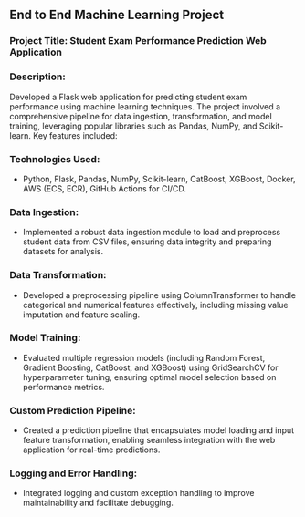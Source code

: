 ## End to End Machine Learning Project


### Project Title: Student Exam Performance Prediction Web Application

### Description: 
Developed a Flask web application for predicting student exam performance using machine learning techniques. The project involved a comprehensive pipeline for data ingestion, transformation, and model training, leveraging popular libraries such as Pandas, NumPy, and Scikit-learn. Key features included:
### Technologies Used: 
  - Python, Flask, Pandas, NumPy, Scikit-learn, CatBoost, XGBoost, Docker, AWS (ECS, ECR), GitHub Actions for CI/CD.
### Data Ingestion: 
  -  Implemented a robust data ingestion module to load and preprocess student data from CSV files, ensuring data integrity and preparing datasets for analysis.
### Data Transformation: 
  -  Developed a preprocessing pipeline using ColumnTransformer to handle categorical and numerical features effectively, including missing value imputation and feature scaling.
### Model Training: 
  -  Evaluated multiple regression models (including Random Forest, Gradient Boosting, CatBoost, and XGBoost) using GridSearchCV for hyperparameter tuning, ensuring optimal model selection based on performance metrics.
### Custom Prediction Pipeline:
  -  Created a prediction pipeline that encapsulates model loading and input feature transformation, enabling seamless integration with the web application for real-time predictions.
### Logging and Error Handling:
  -  Integrated logging and custom exception handling to improve maintainability and facilitate debugging.


